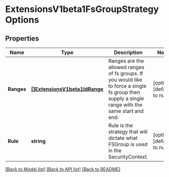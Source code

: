 # ExtensionsV1beta1FsGroupStrategyOptions

## Properties
Name | Type | Description | Notes
------------ | ------------- | ------------- | -------------
**Ranges** | [**[]ExtensionsV1beta1IdRange**](extensions.v1beta1.IDRange.md) | Ranges are the allowed ranges of fs groups.  If you would like to force a single fs group then supply a single range with the same start and end. | [optional] [default to null]
**Rule** | **string** | Rule is the strategy that will dictate what FSGroup is used in the SecurityContext. | [optional] [default to null]

[[Back to Model list]](../README.md#documentation-for-models) [[Back to API list]](../README.md#documentation-for-api-endpoints) [[Back to README]](../README.md)


